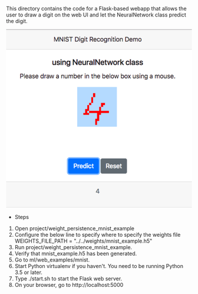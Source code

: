 This directory contains the code for a Flask-based webapp that allows the user to draw a digit on the web UI and let the NeuralNetwork class predict the digit.

![screenshot](https://github.com/hideyukiinada/ml/blob/master/assets/images/mnist-webapp-example.png)

* Steps
1. Open project/weight_persistence_mnist_example
2. Configure the below line to specify where to specify the weights file
WEIGHTS_FILE_PATH = "../../weights/mnist_example.h5"
3. Run project/weight_persistence_mnist_example.
4. Verify that mnist_example.h5 has been generated. 
5. Go to ml/web_examples/mnist.
6. Start Python virtualenv if you haven't.  You need to be running Python 3.5 or later.
7. Type ./start.sh to start the Flask web server.
8. On your browser, go to http://localhost:5000

